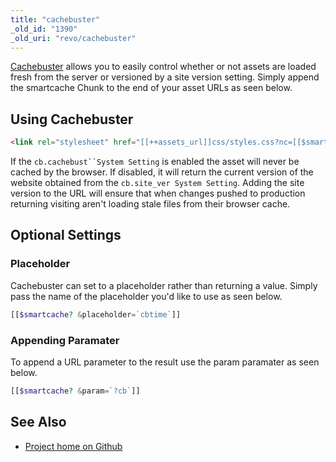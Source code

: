 ```yaml
---
title: "cachebuster"
_old_id: "1390"
_old_uri: "revo/cachebuster"
---
```


 [Cachebuster](http://modx.com/extras/package/cachebuster) allows you to easily control whether or not assets are loaded fresh from the server or versioned by a site version setting. Simply append the smartcache Chunk to the end of your asset URLs as seen below.

## Using Cachebuster

``` html
<link rel="stylesheet" href="[[++assets_url]]css/styles.css?nc=[[$smartcache]]">
```

 If the `cb.cachebust``System Setting` is enabled the asset will never be cached by the browser. If disabled, it will return the current version of the website obtained from the `cb.site_ver System Setting`. Adding the site version to the URL will ensure that when changes pushed to production returning visiting aren't loading stale files from their browser cache.

## Optional Settings

### Placeholder

 Cachebuster can set to a placeholder rather than returning a value. Simply pass the name of the placeholder you'd like to use as seen below.

``` php
[[$smartcache? &placeholder=`cbtime`]]
```

### Appending Paramater

 To append a URL parameter to the result use the param paramater as seen below.

``` php
[[$smartcache? &param=`?cb`]]
```

## See Also

- [Project home on Github](https://github.com/jpdevries/Cachebuster)

